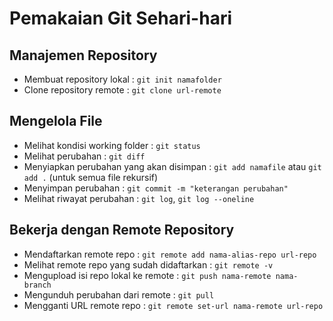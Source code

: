 # Pemakaian Git Sehari-hari #

## Manajemen Repository ##

* Membuat repository lokal : `git init namafolder`
* Clone repository remote : `git clone url-remote`

## Mengelola File ##

* Melihat kondisi working folder : `git status`
* Melihat perubahan : `git diff`
* Menyiapkan perubahan yang akan disimpan : `git add namafile` atau `git add .` (untuk semua file rekursif)
* Menyimpan perubahan : `git commit -m "keterangan perubahan"`
* Melihat riwayat perubahan : `git log`, `git log --oneline`

## Bekerja dengan Remote Repository ##

* Mendaftarkan remote repo : `git remote add nama-alias-repo url-repo`
* Melihat remote repo yang sudah didaftarkan : `git remote -v`
* Mengupload isi repo lokal ke remote : `git push nama-remote nama-branch`
* Mengunduh perubahan dari remote : `git pull`
* Mengganti URL remote repo : `git remote set-url nama-remote url-repo`

